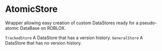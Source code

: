 # AtomicStore
Wrapper allowing easy creation of custom DataStores ready for a pseudo-atomic DataBase on ROBLOX.

`TrackedStore` A DataStore that has a version history.
`GeneralStore` A DataStore that has no version history.
